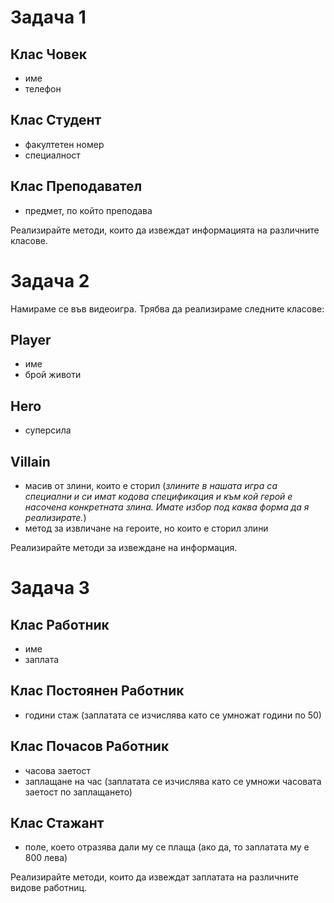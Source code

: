 # Задача 1
## Клас Човек
- име
- телефон
## Клас Студент
- факултетен номер
- специалност
## Клас Преподавател
- предмет, по който преподава

Реализирайте методи, които да извеждат информацията на различните класове.


# Задача 2
Намираме се във видеоигра. Трябва да реализираме следните класове:
## Player
- име
- брой животи
## Hero
- суперсила
## Villain
- масив от злини, които е сторил (*злините в нашата игра са специални и си имат кодова спецификация и към кой герой е насочена конкретната злина. Имате избор под каква форма да я реализирате.*)
- метод за извличане на героите, но които е сторил злини

Реализирайте методи за извеждане на информация. 

# Задача 3
## Клас Работник
- име
- заплата
## Клас Постоянен Работник
- години стаж (заплатата се изчислява като се умножат години по 50)
## Клас Почасов Работник
- часова заетост
- заплащане на час (заплатата се изчислява като се умножи часовата заетост по заплащането)
## Клас Стажант
- поле, което отразява дали му се плаща (ако да, то заплатата му е 800 лева)

Реализирайте методи, които да извеждат заплатата на различните видове работниц.
